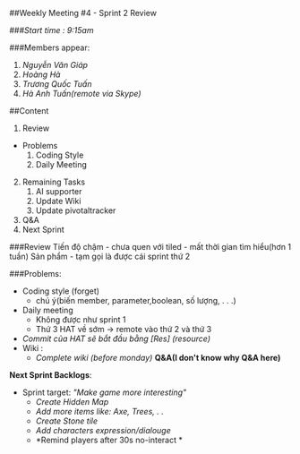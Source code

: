 ##Weekly Meeting #4 - Sprint 2 Review

###*Start time : 9:15am* 

###Members appear:
1.  _Nguyễn Văn Giáp_
2.  _Hoàng Hà_
3.  _Trương Quốc Tuấn_
4.  _Hà Anh Tuấn(remote via Skype)_

##Content
1. Review
- Problems
    1. Coding Style
    2. Daily Meeting
2. Remaining Tasks
    1. AI supporter
    2. Update Wiki
    3. Update pivotaltracker
3. Q&A
4. Next Sprint

###Review
    Tiến độ chậm - chưa quen với tiled - mất thời gian tìm hiểu(hơn 1 tuần)
    Sản phẩm - tạm gọi là được cái sprint thứ 2

###Problems:
- Coding style (forget)
    + chú ý(biến member, parameter,boolean, số lượng, . . .)
- Daily meeting
    + Không được như sprint 1
    + Thứ 3 HAT về sớm -> remote vào thứ 2 và thứ 3
- *Commit của HAT sẽ bắt đầu bằng [Res] (resource)*
- Wiki :    
    + *Complete wiki (before monday)*
__Q&A(I don't know why Q&A here)__

__Next Sprint Backlogs__:

- Sprint target: *"Make game more interesting"*
    + *Create Hidden Map*
    + *Add more items like: Axe, Trees, . .*
    + *Create Stone tile*
    + *Add characters expression/dialouge*
    + *Remind players after 30s no-interact *
